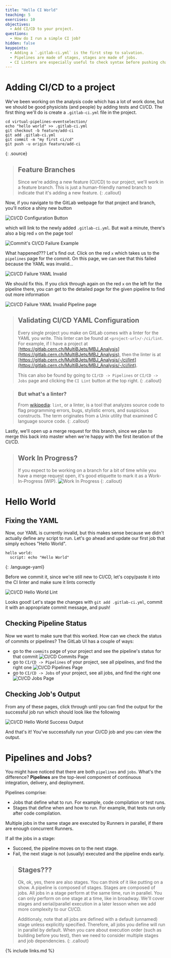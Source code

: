 ```yaml
---
title: "Hello CI World"
teaching: 5
exercises: 10
objectives:
  - Add CI/CD to your project.
questions:
  - How do I run a simple CI job?
hidden: false
keypoints:
  - Adding a `.gitlab-ci.yml` is the first step to salvation.
  - Pipelines are made of stages, stages are made of jobs.
  - CI Linters are especially useful to check syntax before pushing changes.
---
```


# Adding CI/CD to a project

We've been working on the analysis code which has a lot of work done, but we should be good physicists (and people) by adding tests and CI/CD. The first thing we'll do is create a `.gitlab-ci.yml` file in the project.

~~~
cd virtual-pipelines-eventselection/
echo "hello world" >> .gitlab-ci.yml
git checkout -b feature/add-ci
git add .gitlab-ci.yml
git commit -m "my first ci/cd"
git push -u origin feature/add-ci
~~~
{: .source}

> ## Feature Branches
>
> Since we're adding a new feature (CI/CD) to our project, we'll work in a feature branch. This is just a human-friendly named branch to indicate that it's adding a new feature.
{: .callout}

Now, if you navigate to the GitLab webpage for that project and branch, you'll notice a shiny new button

![CI/CD Configuration Button]({{site.baseurl}}/fig/ci-cd-configuration-button.png)

which will link to the newly added `.gitlab-ci.yml`. But wait a minute, there's also a big red `x` on the page too!

![Commit's CI/CD Failure Example]({{site.baseurl}}/fig/ci-cd-commit-failure.png)

What happened??? Let's find out. Click on the red `x` which takes us to the `pipelines` page for the commit. On this page, we can see that this failed because the YAML was invalid...

![CI/CD Failure YAML Invalid]({{site.baseurl}}/fig/ci-cd-commit-failure-yaml-invalid.png)

We should fix this. If you click through again on the red `x` on the left for the pipeline there, you can get to the detailed page for the given pipeline to find out more information

![CI/CD Failure YAML Invalid Pipeline page]({{site.baseurl}}/fig/ci-cd-commit-failure-yaml-invalid-pipeline-page.png)

> ## Validating CI/CD YAML Configuration
>
> Every single project you make on GitLab comes with a linter for the YAML you write. This linter can be found at `<project-url>/-/ci/lint`. For example, if I have a project at [https://gitlab.cern.ch/MultiBJets/MBJ_Analysis](https://gitlab.cern.ch/MultiBJets/MBJ_Analysis), then the linter is at [https://gitlab.cern.ch/MultiBJets/MBJ_Analysis/-/ci/lint](https://gitlab.cern.ch/MultiBJets/MBJ_Analysis/-/ci/lint).
>
> This can also be found by going to `CI/CD -> Pipelines` or `CI/CD -> Jobs` page and clicking the `CI Lint` button at the top right.
{: .callout}

> ### But what's a linter?
>
> From [wikipedia](https://en.wikipedia.org/wiki/Lint_(software)): `lint`, or a linter, is a tool that analyzes source code to flag programming errors, bugs, stylistic errors, and suspicious constructs. The term originates from a Unix utility that examined C language source code.
{: .callout}

Lastly, we'll open up a merge request for this branch, since we plan to merge this back into master when we're happy with the first iteration of the CI/CD.

> ## Work In Progress?
>
> If you expect to be working on a branch for a bit of time while you have a merge request open, it's good etiquette to mark it as a Work-In-Progress (WIP).
> ![Work In Progress]({{site.baseurl}}/fig/work-in-progress.png)
{: .callout}

# Hello World

## Fixing the YAML

Now, our YAML is currently invalid, but this makes sense because we didn't actually define any script to run. Let's go ahead and update our first job that simply echoes "Hello World".

~~~
hello world:
  script: echo "Hello World"
~~~
{: .language-yaml}

Before we commit it, since we're still new to CI/CD, let's copy/paste it into the CI linter and make sure it lints correctly

![CI/CD Hello World Lint]({{site.baseurl}}/fig/ci-cd-hello-world-lint.png)

Looks good! Let's stage the changes with `git add .gitlab-ci.yml`, commit it with an appropriate commit message, and push!

## Checking Pipeline Status

Now we want to make sure that this worked. How can we check the status of commits or pipelines? The GitLab UI has a couple of ways:

- go to the `commits` page of your project and see the pipeline's status for that commit
  ![CI/CD Commits Page]({{site.baseurl}}/fig/ci-cd-commits-page.png)
- go to `CI/CD -> Pipelines` of your project, see all pipelines, and find the right one
  ![CI/CD Pipelines Page]({{site.baseurl}}/fig/ci-cd-pipelines-page.png)
- go to `CI/CD -> Jobs` of your project, see all jobs, and find the right one
  ![CI/CD Jobs Page]({{site.baseurl}}/fig/ci-cd-jobs-page.png)

## Checking Job's Output

From any of these pages, click through until you can find the output for the successful job run which should look like the following

![CI/CD Hello World Success Output]({{site.baseurl}}/fig/ci-cd-hello-world-success-output.png)

And that's it! You've successfully run your CI/CD job and you can view the output.

# Pipelines and Jobs?

You might have noticed that there are both `pipelines` and `jobs`. What's the difference? **Pipelines** are the top-level component of continuous integration, delivery, and deployment.

Pipelines comprise:

- Jobs that define what to run. For example, code compilation or test runs.
- Stages that define when and how to run. For example, that tests run only after code compilation.

Multiple jobs in the same stage are executed by Runners in parallel, if there are enough concurrent Runners.

If all the jobs in a stage:

- Succeed, the pipeline moves on to the next stage.
- Fail, the next stage is not (usually) executed and the pipeline ends early.

> ## Stages???
>
> Ok, ok, yes, there are also stages. You can think of it like putting on a show. A pipeline is composed of stages. Stages are composed of jobs. All jobs in a stage perform at the same time, run in parallel. You can only perform on one stage at a time, like in broadway. We'll cover stages and serial/parallel execution in a later lesson when we add more complexity to our CI/CD.
>
> Additionaly, note that all jobs are defined with a default (unnamed) stage unless explicitly specified. Therefore, all jobs you define will run in parallel by default. When you care about execution order (such as building before you test), then we need to consider multiple stages and job dependencies.
{: .callout}

{% include links.md %}
